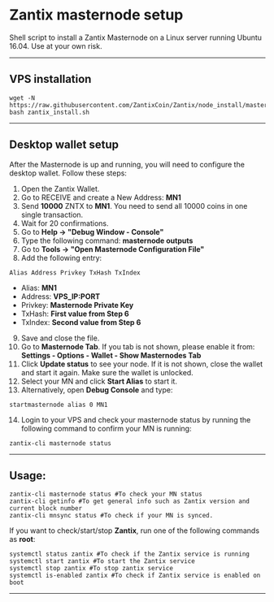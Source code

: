 # Zantix masternode setup
Shell script to install a Zantix Masternode on a Linux server running Ubuntu 16.04.
Use at your own risk.
***

## VPS installation
```
wget -N https://raw.githubusercontent.com/ZantixCoin/Zantix/node_install/master/zantix_install.sh
bash zantix_install.sh
```
***

## Desktop wallet setup

After the Masternode is up and running, you will need to configure the desktop wallet. Follow these steps:
1. Open the Zantix Wallet.
2. Go to RECEIVE and create a New Address: **MN1**
3. Send **10000** ZNTX to **MN1**. You need to send all 10000 coins in one single transaction.
4. Wait for 20 confirmations.
5. Go to **Help -> "Debug Window - Console"**
6. Type the following command: **masternode outputs**
7. Go to  **Tools -> "Open Masternode Configuration File"**
8. Add the following entry:
```
Alias Address Privkey TxHash TxIndex
```
* Alias: **MN1**
* Address: **VPS_IP:PORT**
* Privkey: **Masternode Private Key**
* TxHash: **First value from Step 6**
* TxIndex:  **Second value from Step 6**
9. Save and close the file.
10. Go to **Masternode Tab**. If you tab is not shown, please enable it from: **Settings - Options - Wallet - Show Masternodes Tab**
11. Click **Update status** to see your node. If it is not shown, close the wallet and start it again. Make sure the wallet is unlocked.
12. Select your MN and click **Start Alias** to start it.
13. Alternatively, open **Debug Console** and type:
```
startmasternode alias 0 MN1
```
14. Login to your VPS and check your masternode status by running the following command to confirm your MN is running:
```
zantix-cli masternode status
```
***

## Usage:
```
zantix-cli masternode status #To check your MN status
zantix-cli getinfo #To get general info such as Zantix version and current block number
zantix-cli mnsync status #To check if your MN is synced.
```
If you want to check/start/stop **Zantix**, run one of the following commands as **root**:

```
systemctl status zantix #To check if the Zantix service is running
systemctl start zantix #To start the Zantix service
systemctl stop zantix #To stop zantix service
systemctl is-enabled zantix #To check if Zantix service is enabled on boot
```
***
